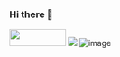 ### Hi there 👋

<img src="https://img.shields.io/badge/MYSQL-4479A1?style=plastic-square&logo=MYSQL&logoColor=white" width="100" height="30"/> <img src="https://img.shields.io/badge/Python-3776AB?style=for-the-badge&logo=python&logoColor=white">
![image](https://user-images.githubusercontent.com/118256029/226351360-921c3736-16ef-4bf5-bd43-4800baad0a42.png)


